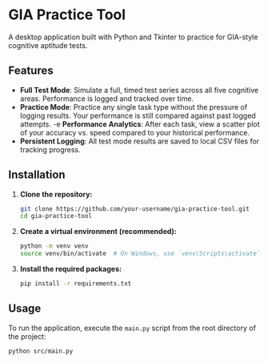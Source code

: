 # GIA Practice Tool

A desktop application built with Python and Tkinter to practice for GIA-style cognitive aptitude tests.

## Features

-   **Full Test Mode**: Simulate a full, timed test series across all five cognitive areas. Performance is logged and tracked over time.
-   **Practice Mode**: Practice any single task type without the pressure of logging results. Your performance is still compared against past logged attempts.
-e   **Performance Analytics**: After each task, view a scatter plot of your accuracy vs. speed compared to your historical performance.
-   **Persistent Logging**: All test mode results are saved to local CSV files for tracking progress.

## Installation

1.  **Clone the repository:**
    ```bash
    git clone https://github.com/your-username/gia-practice-tool.git
    cd gia-practice-tool
    ```

2.  **Create a virtual environment (recommended):**
    ```bash
    python -m venv venv
    source venv/bin/activate  # On Windows, use `venv\Scripts\activate`
    ```

3.  **Install the required packages:**
    ```bash
    pip install -r requirements.txt
    ```

## Usage

To run the application, execute the `main.py` script from the root directory of the project:

```bash
python src/main.py
```